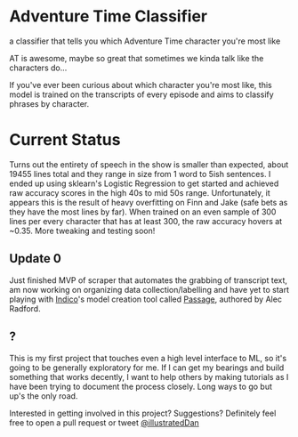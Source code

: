 # Adventure Time Classifier
a classifier that tells you which Adventure Time character you're most like

AT is awesome, maybe so great that sometimes we kinda talk like the characters do...

If you've ever been curious about which character you're most like, this model is trained on the transcripts of every episode and aims to classify phrases by character.

# Current Status
Turns out the entirety of speech in the show is smaller than expected, about 19455 lines total and they range in size from 1 word to 5ish sentences. I ended up using sklearn's Logistic Regression to get started and achieved raw accuracy scores in the high 40s to mid 50s range. Unfortunately, it appears this is the result of heavy overfitting on Finn and Jake (safe bets as they have the most lines by far). When trained on an even sample of 300 lines per every character that has at least 300, the raw accuracy hovers at ~0.35. More tweaking and testing soon!

## Update 0
Just finished MVP of scraper that automates the grabbing of transcript text, am now working on organizing data collection/labelling and have yet to start playing with [Indico](http://www.indico.io)'s model creation tool called [Passage](https://github.com/IndicoDataSolutions/Passage), authored by Alec Radford.

## ?
This is my first project that touches even a high level interface to ML, so it's going to be generally exploratory for me. If I can get my bearings and build something that works decently, I want to help others by making tutorials as I have been trying to document the process closely. Long ways to go but up's the only road.

Interested in getting involved in this project? Suggestions? Definitely feel free to open a pull request or tweet [@illustratedDan](https://twitter.com/illustratedDan)
